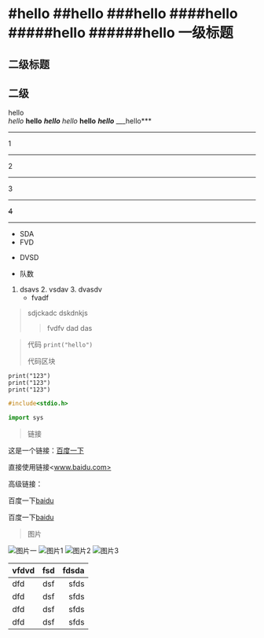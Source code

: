 #hello
##hello
###hello
####hello
#####hello
######hello
一级标题
========
二级标题
------
二级
--------

hello  
*hello*
**hello**
***hello***
_hello_
__hello__
___hello___
___hello***

___
1
___
2
***
3
* * *
~~4~~
****

* SDA
* FVD
- DVSD
+ 队数

1. dsavs
    2. vsdav
    3. dvasdv
    * fvadf
>sdjckadc
>dskdnkjs
>>fvdfv
>>dad
>das
>

>代码
`print("hello")`
>
>代码区块
>
    print("123")
    print("123")
    print("123")
 
```c++
#include<stdio.h>

```
```python
import sys

```

>链接

这是一个链接：[百度一下](www.baidu.com)

直接使用链接<www.baidu.com>


高级链接：

百度一下[baidu][1]

百度一下[baidu][2]

[1]:www.baidu.com
[2]:www.baidu.com

>图片

![图片一](http://static.runoob.com/images/runoob-logo.png)
![图片1](http://img.zcool.cn/community/03820d259d88fb9a80121ae0c18c305.jpg)
![图片2][4]
![图片3][4]

[4]:http://img.zcool.cn/community/03820d259d88fb9a80121ae0c18c305.jpg
[5]:http://img.zcool.cn/community/03820d259d88fb9a80121ae0c18c305.jpg

|vfdvd |fsd|fdsda|
|  :----| :----: |----:|
|dfd|dsf|sfds|
|dfd|dsf|sfds|
|dfd|dsf|sfds|
|dfd|dsf|sfds|